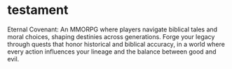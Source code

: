 # testament
 Eternal Covenant: An MMORPG where players navigate biblical tales and moral choices, shaping destinies across generations. Forge your legacy through quests that honor historical and biblical accuracy, in a world where every action influences your lineage and the balance between good and evil.
